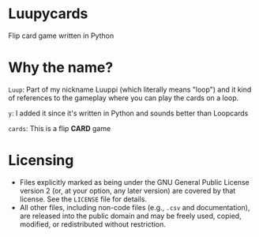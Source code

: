 # Luupycards
Flip card game written in Python

# Why the name?
`Luup`: Part of my nickname Luuppi (which literally means "loop") and it kind of references to the gameplay where you can play the cards on a loop.

`y`: I added it since it's written in Python and sounds better than Loopcards

`cards`: This is a flip **CARD** game

# Licensing

- Files explicitly marked as being under the GNU General Public License version 2 (or, at your option, any later version) are covered by that license. See the `LICENSE` file for details.
- All other files, including non-code files (e.g., `.csv` and documentation), are released into the public domain and may be freely used, copied, modified, or redistributed without restriction.
